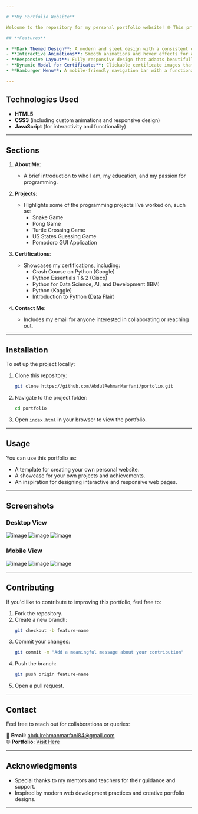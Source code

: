 ```yaml
---

# **My Portfolio Website**

Welcome to the repository for my personal portfolio website! 🌐 This project showcases my skills, certifications, and projects, serving as a platform to highlight my journey as a programmer and a tech enthusiast.

## **Features**

- **Dark Themed Design**: A modern and sleek design with a consistent dark theme for a professional feel.  
- **Interactive Animations**: Smooth animations and hover effects for an engaging user experience.  
- **Responsive Layout**: Fully responsive design that adapts beautifully to all screen sizes.  
- **Dynamic Modal for Certificates**: Clickable certificate images that display in a modal for better visibility.  
- **Hamburger Menu**: A mobile-friendly navigation bar with a functional hamburger menu.  

---
```


## **Technologies Used**

- **HTML5**  
- **CSS3** (including custom animations and responsive design)  
- **JavaScript** (for interactivity and functionality)  

---

## **Sections**

1. **About Me**:  
   - A brief introduction to who I am, my education, and my passion for programming.  

2. **Projects**:  
   - Highlights some of the programming projects I’ve worked on, such as:  
     - Snake Game  
     - Pong Game  
     - Turtle Crossing Game  
     - US States Guessing Game  
     - Pomodoro GUI Application  

3. **Certifications**:  
   - Showcases my certifications, including:  
     - Crash Course on Python (Google)  
     - Python Essentials 1 & 2 (Cisco)  
     - Python for Data Science, AI, and Development (IBM)  
     - Python (Kaggle)  
     - Introduction to Python (Data Flair)  

4. **Contact Me**:  
   - Includes my email for anyone interested in collaborating or reaching out.

---

## **Installation**

To set up the project locally:  

1. Clone this repository:  
   ```bash
   git clone https://github.com/AbdulRehmanMarfani/portolio.git
   ```  

2. Navigate to the project folder:  
   ```bash
   cd portfolio
   ```  

3. Open `index.html` in your browser to view the portfolio.  

---

## **Usage**

You can use this portfolio as:  
- A template for creating your own personal website.  
- A showcase for your own projects and achievements.  
- An inspiration for designing interactive and responsive web pages.

---

## **Screenshots**

### **Desktop View**
![image](https://github.com/user-attachments/assets/7ef7721d-e33b-46b9-a6cd-f7b32d96a2a5) ![image](https://github.com/user-attachments/assets/a2a0221d-c6c1-42d1-bbb1-1403d7e62951) ![image](https://github.com/user-attachments/assets/ddce2679-5006-48d4-b9af-0f0847fe6fb3)
 

### **Mobile View**
![image](https://github.com/user-attachments/assets/3d739f42-9f42-4ff1-adaf-04ca1ece1454) ![image](https://github.com/user-attachments/assets/ece9ef11-0c52-4ac4-a10a-268a71b5a962) ![image](https://github.com/user-attachments/assets/be4ba885-1900-44ce-92d3-b47769d34e30)

---

## **Contributing**

If you'd like to contribute to improving this portfolio, feel free to:  
1. Fork the repository.  
2. Create a new branch:  
   ```bash
   git checkout -b feature-name
   ```  
3. Commit your changes:  
   ```bash
   git commit -m "Add a meaningful message about your contribution"
   ```  
4. Push the branch:  
   ```bash
   git push origin feature-name
   ```  
5. Open a pull request.  

---

## **Contact**

Feel free to reach out for collaborations or queries:  

📧 **Email**: [abdulrehmanmarfani84@gmail.com](mailto:abdulrehmanmarfani84@gmail.com)  
🌐 **Portfolio**: [Visit Here](https://abdulrehmanmarfani.github.io/portfolio/)

---

## **Acknowledgments**

- Special thanks to my mentors and teachers for their guidance and support.  
- Inspired by modern web development practices and creative portfolio designs.  

---
